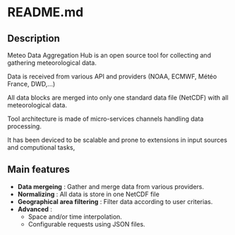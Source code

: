 # README.md

## Description

Meteo Data Aggregation Hub is an open source tool for collecting and gathering meteorological data.

Data is received from various API and providers (NOAA, ECMWF, Météo France, DWD,...) 

All data blocks are merged into only one standard data file (NetCDF) with all meteorological data.

Tool architecture is made of micro-services channels handling data processing.

It has been deviced to be scalable and prone to extensions in input sources and computional tasks,


## Main features

- **Data mergeing** : Gather and merge data from various providers.
- **Normalizing** : All data is store in one NetCDF file
- **Geographical area filtering** : Filter data according to user criterias.
- **Advanced** :
  - Space and/or time interpolation.
  - Configurable requests using JSON files.

